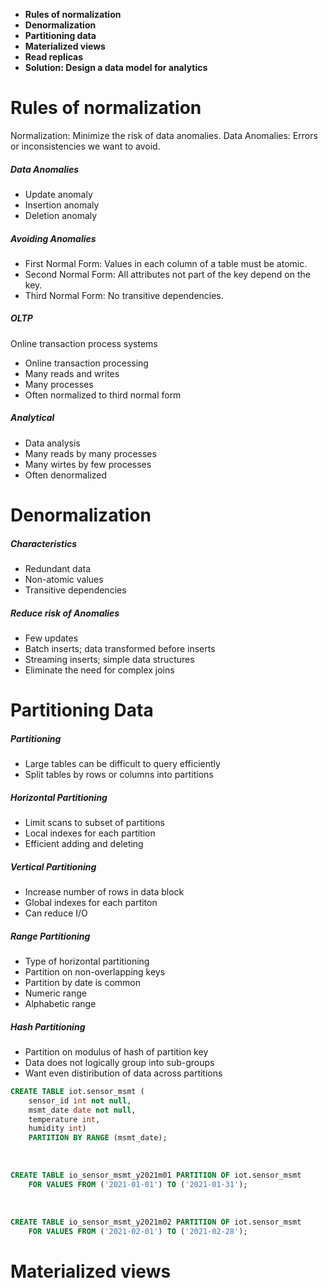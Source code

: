 - **Rules of normalization**
- **Denormalization**
- **Partitioning data**
- **Materialized views**
- **Read replicas**
- **Solution: Design a data model for analytics**

# Rules of normalization

Normalization: Minimize the risk of data anomalies.
Data Anomalies: Errors or inconsistencies we want to avoid.

##### Data Anomalies

- Update anomaly
- Insertion anomaly
- Deletion anomaly

##### Avoiding Anomalies

- First Normal Form: Values in each column of a table must be atomic.
- Second Normal Form: All attributes not part of the key depend on the key.
- Third Normal Form: No transitive dependencies.

##### OLTP

Online transaction process systems

- Online transaction processing
- Many reads and writes
- Many processes
- Often normalized to third normal form

##### Analytical

- Data analysis
- Many reads by many processes
- Many wirtes by few processes
- Often denormalized

# Denormalization

##### Characteristics

- Redundant data
- Non-atomic values
- Transitive dependencies

##### Reduce risk of Anomalies

- Few updates
- Batch inserts; data transformed before inserts
- Streaming inserts; simple data structures
- Eliminate the need for complex joins

# Partitioning Data

##### Partitioning

- Large tables can be difficult to query efficiently
- Split tables by rows or columns into partitions

##### Horizontal Partitioning

- Limit scans to subset of partitions
- Local indexes for each partition
- Efficient adding and deleting

##### Vertical Partitioning

- Increase number of rows in data block
- Global indexes for each partiton
- Can reduce I/O

##### Range Partitioning

- Type of horizontal partitioning
- Partition on non-overlapping keys
- Partition by date is common
- Numeric range
- Alphabetic range

##### Hash Partitioning

- Partition on modulus of hash of partition key
- Data does not logically group into sub-groups
- Want even distiribution of data across partitions

```sql
CREATE TABLE iot.sensor_msmt (
    sensor_id int not null,
    msmt_date date not null,
    temperature int,
    humidity int)
    PARTITION BY RANGE (msmt_date);
```

<BR>

```sql
CREATE TABLE io_sensor_msmt_y2021m01 PARTITION OF iot.sensor_msmt
    FOR VALUES FROM ('2021-01-01') TO ('2021-01-31');
```

<BR>

```sql
CREATE TABLE io_sensor_msmt_y2021m02 PARTITION OF iot.sensor_msmt
    FOR VALUES FROM ('2021-02-01') TO ('2021-02-28');
```

# Materialized views
